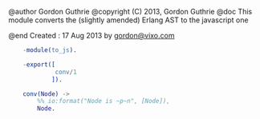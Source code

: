   @author    Gordon Guthrie
   @copyright (C) 2013, Gordon Guthrie
   @doc       This module converts the (slightly amended)
              Erlang AST to the javascript one

   @end
   Created : 17 Aug 2013 by gordon@vixo.com
```erlang
    -module(to_js).

    -export([
             conv/1
            ]).

    conv(Node) ->
        %% io:format("Node is ~p~n", [Node]),
        Node.
```
